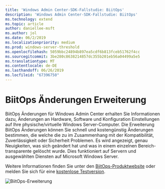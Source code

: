 ```yaml
---
title: 'Windows Admin Center-SDK-Fallstudie: BiitOps'
description: 'Windows Admin Center-SDK-Fallstudie: BiitOps'
ms.technology: extend
ms.topic: article
author: daniellee-msft
ms.author: jol
ms.date: 06/2/2019
ms.localizationpriority: medium
ms.prod: windows-server-threshold
ms.openlocfilehash: 5059bbc24894b897ea5cdf6b813fceb51762f4cc
ms.sourcegitcommit: 3be280c8638214857dc355b201eb56a04499a5e5
ms.translationtype: MT
ms.contentlocale: de-DE
ms.lasthandoff: 06/26/2019
ms.locfileid: "67396750"
---
```

# <a name="biitops-changes-extension"></a>BiitOps Änderungen Erweiterung

BiitOps Änderungen für Windows Admin Center erhalten Sie Informationen dazu, Änderungen an Hardware, Software und Konfiguration Einstellungen auf Ihre physische/virtuelle Windows Server-Computer. Die Erweiterung BiitOps Änderungen können Sie schnell und kostengünstig Änderungen bestimmen, die welche die zu im Zusammenhang mit der Kompatibilität, Zuverlässigkeit oder Sicherheit Problemen. Es wird angezeigt, genau Neuigkeiten, was sich geändert hat und was in einem einzelnen Bereich-transparente gelöscht wurde. Dies funktioniert auf Servern und ausgewählten Diensten auf Microsoft Windows Server.

Weitere Informationen finden Sie unter den [BiitOps-Produktwebsite](http://www.biitops.com/solutions/changes-for-wac/) oder melden Sie sich für eine [kostenlose Testversion](http://www.biitops.com/solutions/register-changes-for-wac/).

![BiitOps-Erweiterung](../../media/extend-case-study-biitops/biitops-1.png)